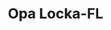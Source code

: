 ---
title: Opa Locka-FL
slug: opa-locka-fl
f_state:
- cms/state/florida.md
f_locations:
- cms/payday-loan/armandos-check-cashing-store-4829.md
- cms/payday-loan/auto-title-payday-loans-4966.md
- cms/payday-loan/carol-city-check-cashing-6069.md
- cms/payday-loan/carol-city-check-cashing-6070.md
- cms/payday-loan/cash-a-check-9008.md
- cms/payday-loan/dolphin-check-cashing-inc-16131.md
- cms/payday-loan/dolphin-check-cashing-inc-16132.md
- cms/payday-loan/gulf-discount-liquors-wine-merchants-19246.md
- cms/payday-loan/joes-liquors-check-cashing-19879.md
- cms/payday-loan/la-turquesa-inc-20214.md
- cms/payday-loan/popular-cash-express-inc-24531.md
- cms/payday-loan/popular-cash-express-inc-24537.md
- cms/payday-loan/pronto-cash-24666.md
- cms/payday-loan/propi-hot-stamping-foils-24716.md
- cms/payday-loan/sharmouta-corp-26360.md
updated-on: '2024-05-30T13:41:28.615Z'
created-on: '2024-05-30T13:41:28.615Z'
published-on: '2024-05-30T13:54:32.469Z'
f_city: Opa Locka
layout: '[city].html'
tags: city
---